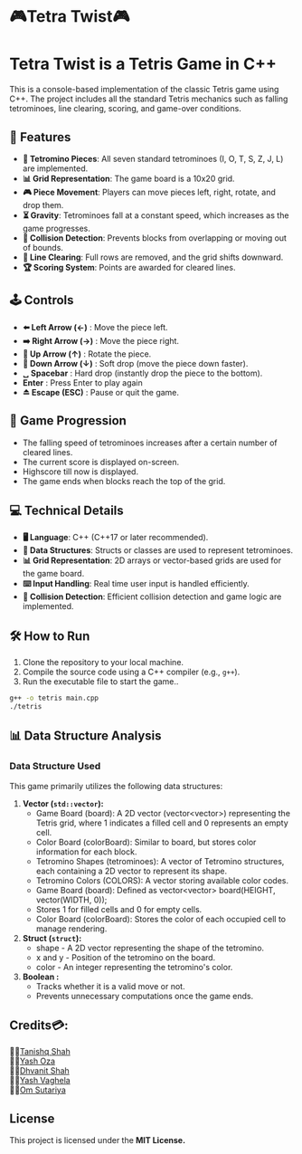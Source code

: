 # 🎮Tetra Twist🎮

# Tetra Twist is a Tetris Game in C++
This is a console-based implementation of the classic Tetris game using C++. The project includes all the standard Tetris mechanics such as falling tetrominoes, line clearing, scoring, and game-over conditions.

## 🚀 Features

- **🧩 Tetromino Pieces**: All seven standard tetrominoes (I, O, T, S, Z, J, L) are implemented.
- **📊 Grid Representation**: The game board is a 10x20 grid.
- **🎮 Piece Movement**: Players can move pieces left, right, rotate, and drop them.
- **⏳ Gravity**: Tetrominoes fall at a constant speed, which increases as the game progresses.
- **🚫 Collision Detection**: Prevents blocks from overlapping or moving out of bounds.
- **🧹 Line Clearing**: Full rows are removed, and the grid shifts downward.
- **🏆 Scoring System**: Points are awarded for cleared lines.

## 🕹️ Controls

- **⬅️ Left Arrow (←)** : Move the piece left.
- **➡️ Right Arrow (→)** : Move the piece right.
- **🔼 Up Arrow (↑)** : Rotate the piece.
- **🔽 Down Arrow (↓)** : Soft drop (move the piece down faster).
- **␣ Spacebar** : Hard drop (instantly drop the piece to the bottom).
- **Enter** : Press Enter to play again
- **⏏️ Escape (ESC)** : Pause or quit the game.

## 🎲 Game Progression

- The falling speed of tetrominoes increases after a certain number of cleared lines.
- The current score is displayed on-screen.
- Highscore till now is displayed.
- The game ends when blocks reach the top of the grid.

## 💻 Technical Details

- **🖥️ Language**: C++ (C++17 or later recommended).
- **📂 Data Structures**: Structs or classes are used to represent tetrominoes.
- **📊 Grid Representation**: 2D arrays or vector-based grids are used for the game board.
- **⌨️ Input Handling**: Real time user input is handled efficiently.
- **🚫 Collision Detection**: Efficient collision detection and game logic are implemented.

## 🛠️ How to Run

1. Clone the repository to your local machine.
2. Compile the source code using a C++ compiler (e.g., `g++`).
3. Run the executable file to start the game..

```bash
g++ -o tetris main.cpp
./tetris
```

## 📊 Data Structure Analysis
### Data Structure Used 
This game primarily utilizes the following data structures:

1. **Vector (`std::vector`):**
   - Game Board (board): A 2D vector (vector<vector<int>>) representing the Tetris grid, where 1 indicates a filled cell and 0 represents an empty cell.
   - Color Board (colorBoard): Similar to board, but stores color information for each block.
   - Tetromino Shapes (tetrominoes): A vector of Tetromino structures, each containing a 2D vector to represent its shape.
   - Tetromino Colors (COLORS): A vector storing available color codes.
   - Game Board (board): Defined as vector<vector<int>> board(HEIGHT, vector<int>(WIDTH, 0));
   - Stores 1 for filled cells and 0 for empty cells.
   - Color Board (colorBoard): Stores the color of each occupied cell to manage rendering.
3. **Struct (`struct`):**
   - shape - A 2D vector representing the shape of the tetromino.
   - x and y - Position of the tetromino on the board.
   - color - An integer representing the tetromino's color.
3. **Boolean :**
   - Tracks whether it is a valid move or not.
   - Prevents unnecessary computations once the game ends.

## Credits💳:

👨‍💻[Tanishq Shah](https://github.com/Tanishq7361) <br>
👨‍💻[Yash Oza](https://github.com/Yash-Oza-ui) <br>
👨‍💻[Dhvanit Shah](https://github.com/shahdhvanit) <br>
👨‍💻[Yash Vaghela](https://github.com/Yash071-ma) <br>
👨‍💻[Om Sutariya](https://github.com/thunder1907)

## License
This project is licensed under the **MIT License.** 
